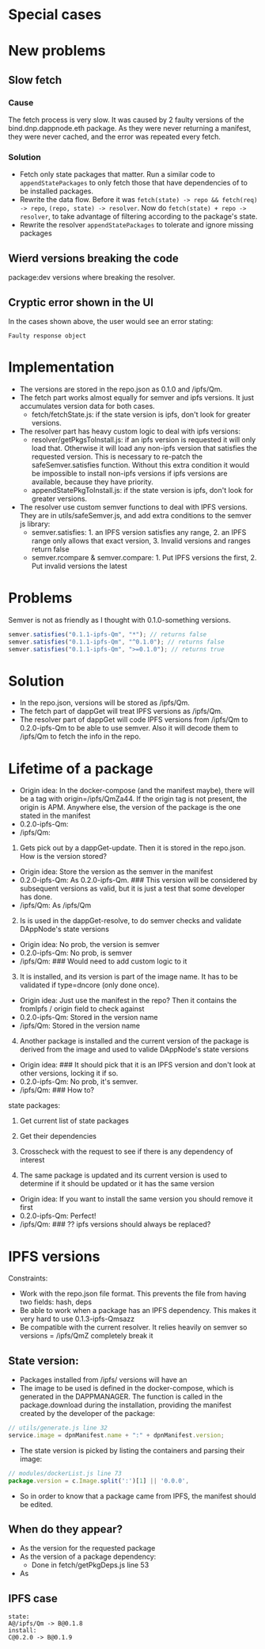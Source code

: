 # Special cases

# New problems
## Slow fetch
### Cause
The fetch process is very slow. It was caused by 2 faulty versions of the bind.dnp.dappnode.eth package. As they were never returning a manifest, they were never cached, and the error was repeated every fetch.

### Solution
- Fetch only state packages that matter. Run a similar code to `appendStatePackages` to only fetch those that have dependencies of to be installed packages.
- Rewrite the data flow. Before it was `fetch(state) -> repo && fetch(req) -> repo`, `(repo, state) -> resolver`. Now do `fetch(state) + repo -> resolver`, to take advantage of filtering according to the package's state.
- Rewrite the resolver `appendStatePackages` to tolerate and ignore missing packages


## Wierd versions breaking the code
package:dev versions where breaking the resolver.

## Cryptic error shown in the UI
In the cases shown above, the user would see an error stating:
```
Faulty response object
```


# Implementation

- The versions are stored in the repo.json as 0.1.0 and /ipfs/Qm.
- The fetch part works almost equally for semver and ipfs versions. It just accumulates version data for both cases.
  - fetch/fetchState.js: if the state version is ipfs, don't look for greater versions.
- The resolver part has heavy custom logic to deal with ipfs versions:
  - resolver/getPkgsToInstall.js: if an ipfs version is requested it will only load that. Otherwise it will load any non-ipfs version that satisfies the requested version. This is necessary to re-patch the safeSemver.satisfies function. Without this extra condition it would be impossible to install non-ipfs versions if ipfs versions are available, because they have priority.
  - appendStatePkgToInstall.js: if the state version is ipfs, don't look for greater versions.
- The resolver use custom semver functions to deal with IPFS versions. They are in utils/safeSemver.js, and add extra conditions to the semver js library:
  - semver.satisfies: 1. an IPFS version satisfies any range, 2. an IPFS range only allows that exact version, 3. Invalid versions and ranges return false
  - semver.rcompare & semver.compare: 1. Put IPFS versions the first, 2. Put invalid versions the latest

# Problems

Semver is not as friendly as I thought with 0.1.0-something versions.

```javascript
semver.satisfies("0.1.1-ipfs-Qm", "*"); // returns false
semver.satisfies("0.1.1-ipfs-Qm", "^0.1.0"); // returns false
semver.satisfies("0.1.1-ipfs-Qm", ">=0.1.0"); // returns true
```

# Solution

- In the repo.json, versions will be stored as /ipfs/Qm.
- The fetch part of dappGet will treat IPFS versions as /ipfs/Qm.
- The resolver part of dappGet will code IPFS versions from /ipfs/Qm to 0.2.0-ipfs-Qm to be able to use semver. Also it will decode them to /ipfs/Qm to fetch the info in the repo.

# Lifetime of a package

- Origin idea: In the docker-compose (and the manifest maybe), there will be a tag with origin=/ipfs/QmZa44. If the origin tag is not present, the origin is APM. Anywhere else, the version of the package is the one stated in the manifest
- 0.2.0-ipfs-Qm:
- /ipfs/Qm:

1.  Gets pick out by a dappGet-update. Then it is stored in the repo.json. How is the version stored?

- Origin idea: Store the version as the semver in the manifest
- 0.2.0-ipfs-Qm: As 0.2.0-ipfs-Qm. ### This version will be considered by subsequent versions as valid, but it is just a test that some developer has done.
- /ipfs/Qm: As /ipfs/Qm

2.  Is is used in the dappGet-resolve, to do semver checks and validate DAppNode's state versions

- Origin idea: No prob, the version is semver
- 0.2.0-ipfs-Qm: No prob, is semver
- /ipfs/Qm: ### Would need to add custom logic to it

3.  It is installed, and its version is part of the image name. It has to be validated if type=dncore (only done once).

- Origin idea: Just use the manifest in the repo? Then it contains the fromIpfs / origin field to check against
- 0.2.0-ipfs-Qm: Stored in the version name
- /ipfs/Qm: Stored in the version name

4.  Another package is installed and the current version of the package is derived from the image and used to valide DAppNode's state versions

- Origin idea: ### It should pick that it is an IPFS version and don't look at other versions, locking it if so.
- 0.2.0-ipfs-Qm: No prob, it's semver.
- /ipfs/Qm: ### How to?

state packages:
1. Get current list of state packages
2. Get their dependencies
3. Crosscheck with the request to see if there is any dependency of interest 

5.  The same package is updated and its current version is used to determine if it should be updated or it has the same version

- Origin idea: If you want to install the same version you should remove it first
- 0.2.0-ipfs-Qm: Perfect!
- /ipfs/Qm: ### ?? ipfs versions should always be replaced?

# IPFS versions

Constraints:

- Work with the repo.json file format. This prevents the file from having two fields: hash, deps
- Be able to work when a package has an IPFS dependency. This makes it very hard to use 0.1.3-ipfs-Qmsazz
- Be compatible with the current resolver. It relies heavily on semver so versions = /ipfs/QmZ completely break it

## State version:

- Packages installed from /ipfs/ versions will have an
- The image to be used is defined in the docker-compose, which is generated in the DAPPMANAGER. The function is called in the package.download during the installation, providing the manifest created by the developer of the package:

```javascript
// utils/generate.js line 32
service.image = dpnManifest.name + ":" + dpnManifest.version;
```

- The state version is picked by listing the containers and parsing their image:

```javascript
// modules/dockerList.js line 73
package.version = c.Image.split(':')[1] || '0.0.0',
```

- So in order to know that a package came from IPFS, the manifest should be edited.

## When do they appear?

- As the version for the requested package
- As the version of a package dependency:
  - Done in fetch/getPkgDeps.js line 53
- As

## IPFS case

```
state:
A@/ipfs/Qm -> B@0.1.8
install:
C@0.2.0 -> B@0.1.9
```
